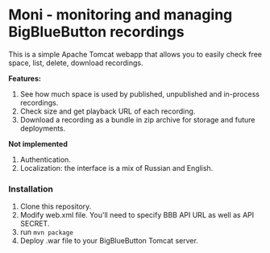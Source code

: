 # Moni - monitoring and managing BigBlueButton recordings
This is a simple Apache Tomcat webapp that allows you to easily check free space, list, delete, download recordings.

**Features:**
1. See how much space is used by published, unpublished and in-process recordings.
2. Check size and get playback URL of each recording.
3. Download a recording as a bundle in zip archive for storage and future deployments.

**Not implemented**
1. Authentication.
2. Localization: the interface is a mix of Russian and English.

### Installation
1. Clone this repository.
2. Modify web.xml file. You'll need to specify BBB API URL as well as API SECRET.
3. run `mvn package`
4. Deploy .war file to your BigBlueButton Tomcat server.